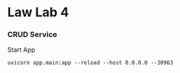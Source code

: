 # Law Lab 4
### **CRUD Service**  

Start App
```
uvicorn app.main:app --reload --host 0.0.0.0 --30963 
```